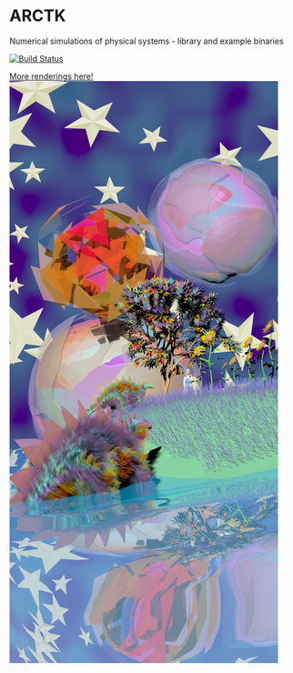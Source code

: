 # ARCTK
Numerical simulations of physical systems - library and example binaries

[![Build Status](https://travis-ci.org/FreddyWordingham/arctk.svg?branch=master)](https://travis-ci.org/FreddyWordingham/arctk)

[More renderings here!](https://www.instagram.com/____f.r.e.d.d.y____/)
![image info](./res/renders/dinofluff.png)
